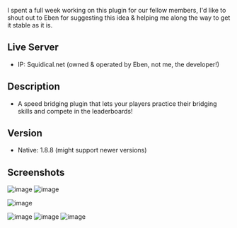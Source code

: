 I spent a full week working on this plugin for our fellow members, I'd like to shout out to Eben for suggesting this idea & helping me along the way to get it stable as it is.

## Live Server
* IP: Squidical.net (owned & operated by Eben, not me, the developer!)

## Description
* A speed bridging plugin that lets your players practice their bridging skills and compete in the leaderboards!

## Version
* Native: 1.8.8 (might support newer versions)

## Screenshots
![image](https://user-images.githubusercontent.com/47629321/129748003-ca82f6cc-e49c-4120-a9c1-755cbc526a15.png)
![image](https://user-images.githubusercontent.com/47629321/129748263-3bca12f2-0d90-44f7-9360-8c48967f3148.png)

![image](https://user-images.githubusercontent.com/47629321/129747833-047ba1c7-96de-47df-87f9-64e5ae4c3597.png)

![image](https://user-images.githubusercontent.com/47629321/129747461-aafe9755-c1c9-441a-965c-168b1058fd1f.png)
![image](https://user-images.githubusercontent.com/47629321/129747540-c48c4156-186d-4838-acec-c754763e30da.png)
![image](https://user-images.githubusercontent.com/47629321/129747642-ede4c9eb-ff82-479f-b9a2-72102a5bd4b1.png)


